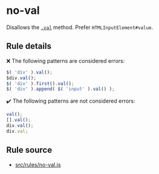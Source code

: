 # no-val

Disallows the [`.val`](https://api.jquery.com/val/) method. Prefer `HTMLInputElement#value`.

## Rule details

❌ The following patterns are considered errors:
```js
$( 'div' ).val();
$div.val();
$( 'div' ).first().val();
$( 'div' ).append( $( 'input' ).val() );
```

✔️ The following patterns are not considered errors:
```js
val();
[].val();
div.val();
div.val;
```
## Rule source

* [src/rules/no-val.js](/src/rules/no-val.js)
